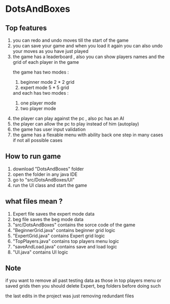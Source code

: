 # DotsAndBoxes


## Top features
<ol>

<li>you can redo and undo moves till the start of the game </li>
<li>you can save your game and when you load it again you can also undo your moves as you have just played </li>
<li>the game has a leaderboard , also you can show players names and the grid of each player in the game  </li>
<p>the game has two modes :<ol>
                         <li>beginner mode 2 * 2 grid</li>
                          <li>expert mode 5 * 5 grid</li>
                         </ol>
and each has two modes : <ol>
                         <li>one player mode</li>
                         <li>two player mode</li>
                         </ol>
                         </p>
<li>the player can play against the pc , also pc has an AI </li>
<li>the player can allow the pc to play instead of him (autoplay) </li>
<li>the game has user input validation </li>
<li>the game has a flexable menu with ability back one step in many cases if not all possible cases  </li>
<!--<li> </li>-->
</ol>


## How to run game
<ol>
  <li>download "DotsAndBoxes" folder </li>
  <li>open the folder in any java IDE</li>
  <li>go to "src/DotsAndBoxes/UI"</li>
  <li>run the UI class and start the game</li>
</ol>


## what files mean ?
<ol>
  <li>Expert file saves the expert mode data</li>
  <li>beg file saves the beg mode data</li>
  <li>"src/DotsAndBoxes" contains the sorce code of the game</li>
  <li>"BeginnerGrid.java" contains beginner grid logic</li>
  <li>"ExpertGrid.java" contains Expert grid logic</li>
  <li>"TopPlayers.java" contains top players menu logic</li>
  <li>"saveAndLoad.java" contains save and load logic</li>
  <li>"UI.java" contains UI logic</li>
</ol>

## Note
<p>if you want to remove all past testing data as those in top players menu or saved grids then you should delete Expert, beg folders before doing such</p>
<p>the last edits in the project was just removing redundant files</p>
<!--
## To remeber 
<h3>during this project i created an algorithm (as i think) for the input validation and an algorithm for felxable manu and mixed between them in the UI and other parts and i documented this algorithm in more than a paper and uploaded this to my drive ... the algorithm has many drawings and can be understood from more than one point of view ... i think that soon i may explain it as a video and add the link here </h3>
-->
